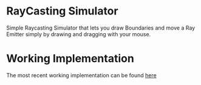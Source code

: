 # RayCasting Simulator
Simple Raycasting Simulator that lets you draw Boundaries and move a Ray Emitter simply by drawing and dragging with your mouse.

# Working Implementation
The most recent working implementation can be found [here](https://philippvn.github.io/RayCastingSimulator/)
